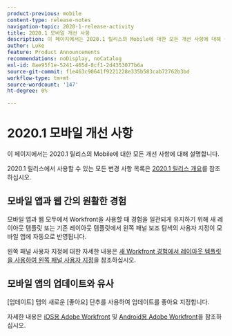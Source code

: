 ```yaml
---
product-previous: mobile
content-type: release-notes
navigation-topic: 2020-1-release-activity
title: 2020.1 모바일 개선 사항
description: 이 페이지에서는 2020.1 릴리스의 Mobile에 대한 모든 개선 사항에 대해 설명합니다.
author: Luke
feature: Product Announcements
recommendations: noDisplay, noCatalog
exl-id: 8ae95f1e-5241-465d-8cf1-2d4353077b6a
source-git-commit: f1e463c90641f9221228e335b583cab72762b3bd
workflow-type: tm+mt
source-wordcount: '147'
ht-degree: 0%

---
```


# 2020.1 모바일 개선 사항

이 페이지에서는 2020.1 릴리스의 Mobile에 대한 모든 개선 사항에 대해 설명합니다.

2020.1 릴리스에서 사용할 수 있는 모든 변경 사항 목록은 [2020.1 릴리스 개요](../../../product-announcements/product-releases/2020.1-release-activity/2020-1-release-overview.md)를 참조하십시오.

## 모바일 앱과 웹 간의 원활한 경험

모바일 앱과 웹 모두에서 Workfront을 사용할 때 경험을 일관되게 유지하기 위해 새 레이아웃 템플릿 또는 기존 레이아웃 템플릿에서 왼쪽 패널 보조 탐색의 사용자 지정이 모바일 앱에 자동으로 반영됩니다.

왼쪽 패널 사용자 지정에 대한 자세한 내용은 [새 Workfront 경험에서 레이아웃 템플릿을 사용하여 왼쪽 패널 사용자 지정](https://one.workfront.com/s/article/Customize-the-left-panel-using-a-Layout-Template-in-the-new-Workfront-experience-354734188)을 참조하십시오.

## 모바일 앱의 업데이트와 유사

[업데이트] 탭의 새로운 [좋아요] 단추를 사용하여 업데이트를 좋아요 지정합니다.

자세한 내용은 [iOS용 Adobe Workfront](../../../workfront-basics/mobile-apps/using-the-workfront-mobile-app/workfront-for-ios.md) 및 [Android용 Adobe Workfront](../../../workfront-basics/mobile-apps/using-the-workfront-mobile-app/workfront-for-android.md)을 참조하십시오.
